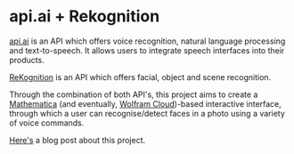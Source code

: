 # api.ai + Rekognition

[api.ai] is an API which offers voice recognition, natural language processing and text-to-speech. It allows users to integrate speech interfaces into their products.

[ReKognition] is an API which offers facial, object and scene recognition.

Through the combination of both API's, this project aims to create a [Mathematica] (and eventually, [Wolfram Cloud])-based interactive interface, through which a user can recognise/detect faces in a photo using a variety of voice commands. 

[Here's] a blog post about this project.


[api.ai]: http://api.ai/
[Rekognition]: https://rekognition.com/
[Mathematica]: http://www.wolfram.com/mathematica/
[Wolfram Cloud]: http://www.wolfram.com/programming-cloud/
[Here's]: http://aeroexplora.org/2015/03/08/api-ai-rekognition/
